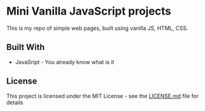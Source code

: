 # Mini Vanilla JavaScript projects

This is my repo of simple web pages, built using vanilla JS, HTML, CSS.


## Built With

* JavaSript - You already know what is it

## License

This project is licensed under the MIT License - see the [LICENSE.md](LICENSE.md) file for details